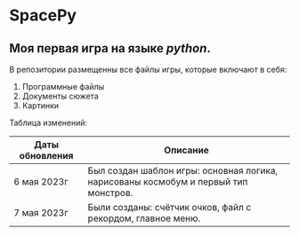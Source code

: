 # SpacePy

## Моя первая игра на языке _python_.

В репозитории размещенны все файлы игры, которые включают в себя:
1. Программные файлы
2. Документы сюжета
3. Картинки

Таблица изменений:

|Даты обновления|Описание|
|---------------|--------|
|6 мая 2023г|Был создан шаблон игры: основная логика, нарисованы космобум и первый тип монстров.|
|7 мая 2023г|Были созданы: счётчик очков, файл с рекордом, главное меню.|
